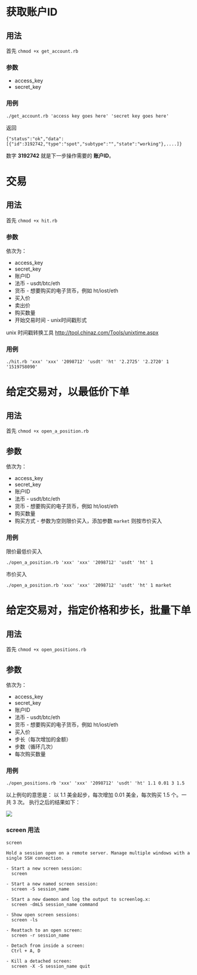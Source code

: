 # 获取账户ID
## 用法

首先 `chmod +x get_account.rb`

### 参数

* access_key
* secret_key

### 用例

`./get_account.rb 'access key goes here' 'secret key goes here'`

返回

```
{"status":"ok","data":[{"id":3192742,"type":"spot","subtype":"","state":"working"},....]}
```

数字 **3192742** 就是下一步操作需要的 **账户ID**。

# 交易
## 用法

首先 `chmod +x hit.rb`

### 参数

依次为：

* access_key
* secret_key
* 账户ID
* 法币 - usdt/btc/eth
* 货币 - 想要购买的电子货币，例如 ht/iost/eth
* 买入价
* 卖出价
* 购买数量
* 开始交易时间 - unix时间戳形式

unix 时间戳转换工具 http://tool.chinaz.com/Tools/unixtime.aspx

### 用例

`./hit.rb 'xxx' 'xxx' '2098712' 'usdt' 'ht' '2.2725' '2.2720' 1 '1519758090'`

# 给定交易对，以最低价下单
## 用法

首先 `chmod +x open_a_position.rb`

## 参数

依次为：

* access_key
* secret_key
* 账户ID
* 法币 - usdt/btc/eth
* 货币 - 想要购买的电子货币，例如 ht/iost/eth
* 购买数量
* 购买方式 - 参数为空则限价买入，添加参数 `market` 则按市价买入

### 用例

限价最低价买入

`./open_a_position.rb 'xxx' 'xxx' '2098712' 'usdt' 'ht' 1`

市价买入

`./open_a_position.rb 'xxx' 'xxx' '2098712' 'usdt' 'ht' 1 market`

# 给定交易对，指定价格和步长，批量下单
## 用法

首先 `chmod +x open_positions.rb`

## 参数

依次为：

* access_key
* secret_key
* 账户ID
* 法币 - usdt/btc/eth
* 货币 - 想要购买的电子货币，例如 ht/iost/eth
* 买入价
* 步长（每次增加的金额）
* 步数（循环几次）
* 每次购买数量

### 用例

`./open_positions.rb 'xxx' 'xxx' '2098712' 'usdt' 'ht' 1.1 0.01 3 1.5`

以上例句的意思是： 以 1.1 美金起步，每次增加 0.01 美金，每次购买 1.5 个。一共 3 次。
执行之后的结果如下：

![](https://raw.githubusercontent.com/wjp2013/hadax_demo/master/assets/Jietu20180424-222413.jpg)

### screen 用法
```
screen

Hold a session open on a remote server. Manage multiple windows with a single SSH connection.

- Start a new screen session:
  screen

- Start a new named screen session:
  screen -S session_name

- Start a new daemon and log the output to screenlog.x:
  screen -dmLS session_name command

- Show open screen sessions:
  screen -ls

- Reattach to an open screen:
  screen -r session_name

- Detach from inside a screen:
  Ctrl + A, D

- Kill a detached screen:
  screen -X -S session_name quit

```
